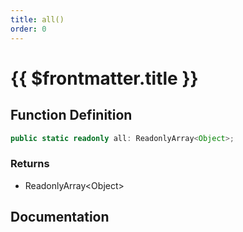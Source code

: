 ```yaml
---
title: all()
order: 0
---
```


# {{ $frontmatter.title }}

<!--@include: ./all_partial_header.md-->

## Function Definition

```ts
public static readonly all: ReadonlyArray<Object>;
```

### Returns

* ReadonlyArray\<Object\>

## Documentation

<!--@include: ./all_partial_footer.md-->
